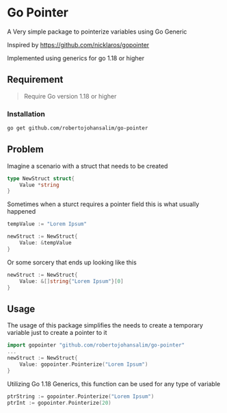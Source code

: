 # Go Pointer

A Very simple package to pointerize variables using Go Generic

Inspired by https://github.com/nicklaros/gopointer

Implemented using generics for go 1.18 or higher

## Requirement
> Require Go version 1.18 or higher
### Installation
```bash
go get github.com/robertojohansalim/go-pointer
```

## Problem
Imagine a scenario with a struct that needs to be created
```go
type NewStruct struct{
    Value *string
}
```
Sometimes when a sturct requires a pointer field this is what usually happened
```go
tempValue := "Lorem Ipsum"

newStruct := NewStruct{
    Value: &tempValue
}
```
Or some sorcery that ends up looking like this
```go
newStruct := NewStruct{
    Value: &[]string{"Lorem Ipsum"}[0]
}
```

## Usage
The usage of this package simplifies the needs to create a temporary variable just to create a pointer to it
```go
import gopointer "github.com/robertojohansalim/go-pointer"
...
newStruct := NewStruct{
    Value: gopointer.Pointerize("Lorem Ipsum")
}
```


Utilizing Go 1.18 Generics, this function can be used for any type of variable
```go
ptrString := gopointer.Pointerize("Lorem Ipsum")
ptrInt := gopointer.Pointerize(20)
```